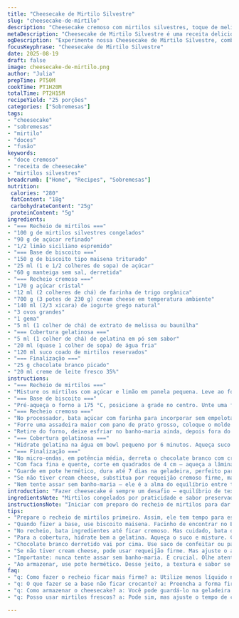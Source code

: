 ```yaml
---
title: "Cheesecake de Mirtilo Silvestre"
slug: "cheesecake-de-mirtilo"
description: "Cheesecake cremoso com mirtilos silvestres, toque de melissa e cobertura gelatinosa. Crosta crocante de biscoito tipo Graham, recheio balanceado entre doce e ácido, finalizado com ganache de chocolate branco. Técnica com banho-maria evita rachaduras. Receita adaptada para sabores brasileiros, usando farinha de trigo orgânica e substituindo creme azedo por iogurte grego para leveza."
metaDescription: "Cheesecake de Mirtilo Silvestre é uma receita deliciosa com camadas de sabor que unificam texturas contrastantes em um doce irresistível"
ogDescription: "Experimente nossa Cheesecake de Mirtilo Silvestre, combinando sabores e texturas que vão te surpreender e deixar sua sobremesa inesquecível"
focusKeyphrase: "Cheesecake de Mirtilo Silvestre"
date: 2025-08-19
draft: false
image: cheesecake-de-mirtilo.png
author: "Julia"
prepTime: PT50M
cookTime: PT1H20M
totalTime: PT2H15M
recipeYield: "25 porções"
categories: ["Sobremesas"]
tags:
- "cheesecake"
- "sobremesas"
- "mirtilo"
- "doces"
- "fusão"
keywords:
- "doce cremoso"
- "receita de cheesecake"
- "mirtilos silvestres"
breadcrumb: ["Home", "Recipes", "Sobremesas"]
nutrition: 
 calories: "280"
 fatContent: "18g"
 carbohydrateContent: "25g"
 proteinContent: "5g"
ingredients:
- "=== Recheio de mirtilos ==="
- "100 g de mirtilos silvestres congelados"
- "90 g de açúcar refinado"
- "1/2 limão siciliano espremido"
- "=== Base de biscoito ==="
- "150 g de biscoito tipo maisena triturado"
- "25 ml (1 e 1/2 colheres de sopa) de açúcar"
- "60 g manteiga sem sal, derretida"
- "=== Recheio cremoso ==="
- "170 g açúcar cristal"
- "12 ml (2 colheres de chá) de farinha de trigo orgânica"
- "700 g (3 potes de 230 g) cream cheese em temperatura ambiente"
- "140 ml (2/3 xícara) de iogurte grego natural"
- "3 ovos grandes"
- "1 gema"
- "5 ml (1 colher de chá) de extrato de melissa ou baunilha"
- "=== Cobertura gelatinosa ==="
- "5 ml (1 colher de chá) de gelatina em pó sem sabor"
- "20 ml (quase 1 colher de sopa) de água fria"
- "120 ml suco coado de mirtilos reservados"
- "=== Finalização ==="
- "25 g chocolate branco picado"
- "20 ml creme de leite fresco 35%"
instructions:
- "=== Recheio de mirtilos ==="
- "Misture os mirtilos com açúcar e limão em panela pequena. Leve ao fogo médio até borbulhar, deixe fervilhar 4 minutos — não mais que isso, para não perder aroma e consistência. Passe por peneira sobre uma tigela para separar suco e polpa. Guarde o suco para a cobertura e os mirtilos para o recheio. Polpa deve estar espessa e fria para não afundar no recheio."
- "=== Base de biscoito ==="
- "Pré-aqueça o forno a 175 °C, posicione a grade no centro. Unte uma forma quadrada 20 cm com manteiga e forre com papel manteiga, deixando bordas para facilitar removê-la depois. Misture biscoito, açúcar e manteiga até formar uma areia úmida, pressione firme no fundo. O truque aqui: use uma xícara medidora pra alisar bem. Asse por 10-11 minutos, até cor dourada e aroma de biscoito tostado. Deixe esfriar; diminua forno para 160 °C."
- "=== Recheio cremoso ==="
- "No processador, bata açúcar com farinha para incorporar sem empelotar. Acrescente cream cheese até textura cremosa, raspando as laterais. Adicione iogurte, ovos e extrato de melissa; bata só até misturar. Evite aerar demais — isso evita bolhas e rachaduras. Coloque um terço da mistura por cima da base já fria; distribua os mirtilos delicadamente para não afundar. Cubra com o restante do recheio, espalhe com espátula suavemente."
- "Forre uma assadeira maior com pano de prato grosso, coloque o molde com o cheesecake dentro. Despeje água quente até metade da altura da forma — banho-maria essencial. Isso regula o calor, o creme cozinha uniformemente e evita rachaduras. Asse por cerca de 1h20 ou até o centro quase firme, mas com leve balanço se sacudir a forma. Se dourar muito antes, cubra com papel alumínio. Teste do palito não funciona nesse bolo."
- "Retire do forno, deixe esfriar no banho-maria ainda, depois fora do forno por 45 minutos. Refrigere por mínimo 1h para firmar completamente. É aí que ele ganha corpo, se cortar quente, desmancha."
- "=== Cobertura gelatinosa ==="
- "Hidrate gelatina na água em bowl pequeno por 6 minutos. Aqueça suco reservado no fogo médio, quando começar a borbulhar, adicione a gelatina e mexa até dissolver. Para não formar pelotas, use colher de silicone e mexa firme, rápido. Espere esfriar um pouco pra não derreter o recheio. Verta com cuidado sobre a superfície do cheesecake para não perturbar o equilíbrio do doce. Leve à geladeira por 6-8 horas, ou até cobertura firme e translúcida."
- "=== Finalização ==="
- "No micro-ondas, em potência média, derreta o chocolate branco com creme por vezes curtas, 10-15 segundos, mexendo sempre. Use um saquinho de papel manteiga para fazer pequenos canais e pingar linhas finas sobre o bolo já desenformado — isso dá efeito rústico e elegante. Cuidado pra não exagerar; contraste entre branco e violeta dos mirtilos fica incrível."
- "Com faca fina e quente, corte em quadrados de 4 cm – aqueça a lâmina na água quente e limpe entre os cortes para evitar lascar ou quebrar pedaços."
- "Guarde em pote hermético, dura até 7 dias na geladeira, perfeito para levar a reuniões ou sobremesas especiais."
- "Se não tiver cream cheese, substitua por requeijão cremoso firme, mas ajuste açúcar, pois é menos doce e mais salgado. Em falta de gelatina, agar-agar pode substituir, mas cuidado na textura — menos elástica."
- "Nem tente assar sem banho-maria — ele é a alma do equilíbrio entre textura firme mas macia. Mirtilos frescos funcionam, mas tem que ajustar o tempo do recheio, o líquido varia. Use receitas como esta para aprender a ouvir o forno e confiar no cheiro do doce."
introduction: "Fazer cheesecake é sempre um desafio — equilíbrio de texturas, doce nem demais nem de menos, base firme sem endurecer, cobertura que não escorre. Essa versão com mirtilos silvestres traz frescor e acidez para contrastar com a cremosidade do cream cheese, um clássico que adoro reinventar com ingredientes locais. Troquei o creme azedo por iogurte grego para um toque mais leve e uma textura ótima, já vi muita receita travar por erros aqui. A crosta de maisena substitui o biscoito Graham, mais acessível nas prateleiras brasileiras e ainda deixa aquela crocância ideal. Cuidado no banho-maria, ele é o segredo pra não ter rachaduras — tentei assar direto, resultado puro frustração. O toque final com chocolate branco derretido e linhas finas dá charme, sabe? Visual com contraste, tem que se importar com cada detalhe. Tudo ensina, cada tentativa muda a receita e o paladar."
ingredientsNote: "Mirtilos congelados por praticidade e sabor preservado, mas frescos só se forem bem firmes. Limão siciliano traz acidez importante; funciona limão tahiti, só cuidado pra não perder aroma. Na crosta, biscoito tipo maisena é substituto do Graham, fácil de achar e custo baixo, a manteiga deve estar derretida mas fria, pra não deixar a base oleosa demais. Use açúcar refinado para controle do dulçor, mas açúcar demerara dá leve toque caramelizado se quiser variar. No creme, cream cheese em temperatura ambiente evita grumos, iogurte grego em substituição à creme azedo traz leveza, só escolha natural e sem sabor. Gelatina hidrata com água fria, dissolva sempre em líquido quente pra não empelotar. Para chocolate da cobertura, escolha o mais branco e fresco possível; chocolate velho derrete mal e amarela. Creme de leite fresco podendo ser substituído por nata se quiser mais gordura, mas cuidado na dosagem para não sobrecarregar o doce."
instructionsNote: "Iniciar com preparo do recheio de mirtilos para dar tempo de esfriar antes de incorporar na massa. Importante peneirar as frutas para evitar excesso de líquido que afunda o recheio. Assar a base primeiro deixa crocante e previne umidecimento excessivo. Recheio deve ser batido na forma certa: nem pouco nem muito, para textura sedosa e sem bolhas. Espalhe os mirtilos com cuidado para não afundar — eles devem ficar visíveis na primeira camada, isso gera surpresa na mordida. Banho-maria é obrigatório para cozimento uniforme, use uma forma maior com pano para evitar escorregamento. Observe o centro do recheio, deve ficar firme, mas levemente bamba ainda, cozimento extrapolado seca o cheesecake. A cobertura gelatinosa vai além da estética, sela o bolo e dá brilho, falhar aqui é perder o efeito. Deixe esfriar suficiente para que a gelatina não derreta a massa. Finalização com chocolate branco traz textura que quebra o doce e uma cor delicada, faça com calma e paciência para linhas finas e sorte — não faça demais, bolo fica pesado. Sempre corte com faca aquecida para evitar lascas ou quebração. Guardar em embalagem hermética é regra para conservar sabor e textura por vários dias."
tips:
- "Prepare o recheio de mirtilos primeiro. Assim, ele tem tempo para esfriar. Isso evita que o líquido afunde na massa. Misture tudo em fogo médio. Controle a temperatura para não queimar os mirtilos. Deixe a polpa espessa. A textura é essencial."
- "Quando fizer a base, use biscoito maisena. Facinho de encontrar no Brasil. A manteiga deve estar derretida, mas fria. Isso previne a crosta oleosa. Asse até dourar levemente. Aroma de biscoito tostado é sinal de que está no ponto certo."
- "No recheio, bata ingredientes até ficar cremoso. Mas cuidado, bata o mínimo. Isso evita bolhas. As camadas de mirtilo devem ficar visíveis. Distribua com calma. Quer uma boa apresentação, certo? Banho-maria é a chave, não dispense isso."
- "Para a cobertura, hidrate bem a gelatina. Aqueça o suco e misture. Caso contrário, pode formar pelotas. Utilize colher de silicone, ajuda a evitar que grude. Despeje devagar. Para um visual bonito, isso faz diferença."
- "Chocolate branco derretido vai por cima. Use saco de confeitar ou papel manteiga pra detalhes finos. Contraste com os mirtilos fica lindo. Cortar com faca quente é obrigatório. Limpe entre os cortes. Assim não quebra o doce."
- "Se não tiver cream cheese, pode usar requeijão firme. Mas ajuste o açúcar, pois o gosto é diferente. Se faltar gelatina, agar-agar também funciona. Olho na textura, menos elástica."
- "Importante: nunca tente assar sem banho-maria. É crucial. Olhe atentamente pro centro. Deve estar firme mas ligeiramente bambo. Tempo de forno é sutil. Aprendi na marra."
- "Ao armazenar, use pote hermético. Desse jeito, a textura e sabor se mantêm bons por até 7 dias. E no frio, o cheesecake dura mais. Realmente vale a pena aqui."
faq:
- "q: Como fazer o recheio ficar mais firme? a: Utilize menos líquido na mistura. Batendo muito, você aerifica e isso provoca bolhas. Se quiser, acrescente mais creme de leite fresco na receita."
- "q: O que fazer se a base não ficar crocante? a: Preencha a forma firmemente. Asse por tempo certo. Verifique o ponto dourado. Mas se ainda não crocância, deixe assar um pouco mais com cuidado."
- "q: Como armazenar o cheesecake? a: Você pode guardá-lo na geladeira. Para até 7 dias, manteiga em pote hermético. Outra opção é congelar por até 3 meses. Retire algumas horas antes de servir."
- "q: Posso usar mirtilos frescos? a: Pode sim, mas ajuste o tempo de cozimento. Se forem muito molhados, pode deixar o recheio escorregadio. Preste atenção, aroma muda. O tempo de cozimento se alterna."

---
```

